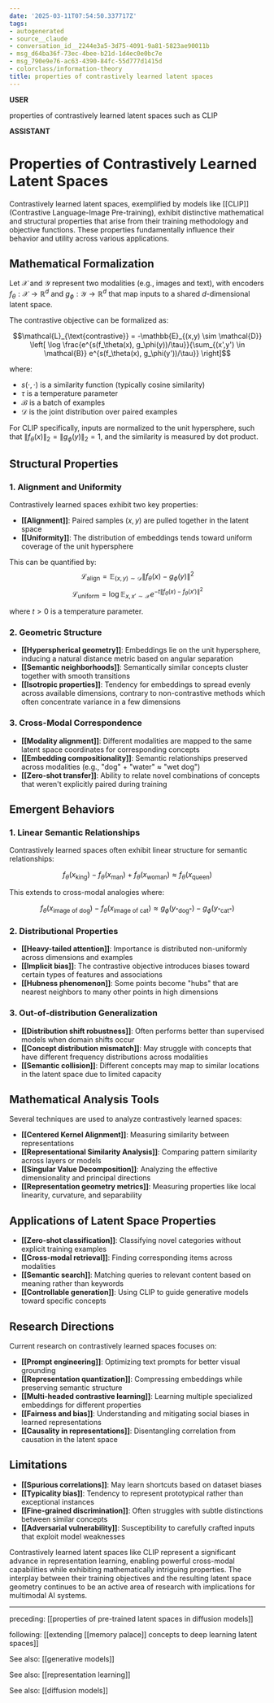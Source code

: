 ```yaml
---
date: '2025-03-11T07:54:50.337717Z'
tags:
- autogenerated
- source__claude
- conversation_id__2244e3a5-3d75-4091-9a81-5823ae90011b
- msg_d64ba36f-73ec-4bee-b21d-1d4ec0e0bc7e
- msg_790e9e76-ac63-4390-84fc-55d777d1415d
- colorclass/information-theory
title: properties of contrastively learned latent spaces
---
```


**USER**

properties of contrastively learned latent spaces such as CLIP


**ASSISTANT**

# Properties of Contrastively Learned Latent Spaces

Contrastively learned latent spaces, exemplified by models like [[CLIP]] (Contrastive Language-Image Pre-training), exhibit distinctive mathematical and structural properties that arise from their training methodology and objective functions. These properties fundamentally influence their behavior and utility across various applications.

## Mathematical Formalization

Let $\mathcal{X}$ and $\mathcal{Y}$ represent two modalities (e.g., images and text), with encoders $f_\theta: \mathcal{X} \rightarrow \mathbb{R}^d$ and $g_\phi: \mathcal{Y} \rightarrow \mathbb{R}^d$ that map inputs to a shared $d$-dimensional latent space.

The contrastive objective can be formalized as:

$$\mathcal{L}_{\text{contrastive}} = -\mathbb{E}_{(x,y) \sim \mathcal{D}} \left[ \log \frac{e^{s(f_\theta(x), g_\phi(y))/\tau}}{\sum_{(x',y') \in \mathcal{B}} e^{s(f_\theta(x), g_\phi(y'))/\tau}} \right]$$

where:
- $s(\cdot, \cdot)$ is a similarity function (typically cosine similarity)
- $\tau$ is a temperature parameter
- $\mathcal{B}$ is a batch of examples
- $\mathcal{D}$ is the joint distribution over paired examples

For CLIP specifically, inputs are normalized to the unit hypersphere, such that $\|f_\theta(x)\|_2 = \|g_\phi(y)\|_2 = 1$, and the similarity is measured by dot product.

## Structural Properties

### 1. **Alignment and Uniformity**

Contrastively learned spaces exhibit two key properties:
- **[[Alignment]]**: Paired samples $(x, y)$ are pulled together in the latent space
- **[[Uniformity]]**: The distribution of embeddings tends toward uniform coverage of the unit hypersphere

This can be quantified by:
$$\mathcal{L}_{\text{align}} = \mathbb{E}_{(x,y) \sim \mathcal{D}} \|f_\theta(x) - g_\phi(y)\|^2$$
$$\mathcal{L}_{\text{uniform}} = \log \mathbb{E}_{x,x' \sim \mathcal{X}} e^{-t\|f_\theta(x) - f_\theta(x')\|^2}$$

where $t > 0$ is a temperature parameter.

### 2. **Geometric Structure**

- **[[Hyperspherical geometry]]**: Embeddings lie on the unit hypersphere, inducing a natural distance metric based on angular separation
- **[[Semantic neighborhoods]]**: Semantically similar concepts cluster together with smooth transitions
- **[[Isotropic properties]]**: Tendency for embeddings to spread evenly across available dimensions, contrary to non-contrastive methods which often concentrate variance in a few dimensions

### 3. **Cross-Modal Correspondence**

- **[[Modality alignment]]**: Different modalities are mapped to the same latent space coordinates for corresponding concepts
- **[[Embedding compositionality]]**: Semantic relationships preserved across modalities (e.g., "dog" + "water" ≈ "wet dog")
- **[[Zero-shot transfer]]**: Ability to relate novel combinations of concepts that weren't explicitly paired during training

## Emergent Behaviors

### 1. **Linear Semantic Relationships**

Contrastively learned spaces often exhibit linear structure for semantic relationships:

$$f_\theta(x_{\text{king}}) - f_\theta(x_{\text{man}}) + f_\theta(x_{\text{woman}}) \approx f_\theta(x_{\text{queen}})$$

This extends to cross-modal analogies where:

$$f_\theta(x_{\text{image of dog}}) - f_\theta(x_{\text{image of cat}}) \approx g_\phi(y_{\text{"dog"}}) - g_\phi(y_{\text{"cat"}})$$

### 2. **Distributional Properties**

- **[[Heavy-tailed attention]]**: Importance is distributed non-uniformly across dimensions and examples
- **[[Implicit bias]]**: The contrastive objective introduces biases toward certain types of features and associations
- **[[Hubness phenomenon]]**: Some points become "hubs" that are nearest neighbors to many other points in high dimensions

### 3. **Out-of-distribution Generalization**

- **[[Distribution shift robustness]]**: Often performs better than supervised models when domain shifts occur
- **[[Concept distribution mismatch]]**: May struggle with concepts that have different frequency distributions across modalities
- **[[Semantic collision]]**: Different concepts may map to similar locations in the latent space due to limited capacity

## Mathematical Analysis Tools

Several techniques are used to analyze contrastively learned spaces:

- **[[Centered Kernel Alignment]]**: Measuring similarity between representations
- **[[Representational Similarity Analysis]]**: Comparing pattern similarity across layers or models
- **[[Singular Value Decomposition]]**: Analyzing the effective dimensionality and principal directions
- **[[Representation geometry metrics]]**: Measuring properties like local linearity, curvature, and separability

## Applications of Latent Space Properties

- **[[Zero-shot classification]]**: Classifying novel categories without explicit training examples
- **[[Cross-modal retrieval]]**: Finding corresponding items across modalities
- **[[Semantic search]]**: Matching queries to relevant content based on meaning rather than keywords
- **[[Controllable generation]]**: Using CLIP to guide generative models toward specific concepts

## Research Directions

Current research on contrastively learned spaces focuses on:

- **[[Prompt engineering]]**: Optimizing text prompts for better visual grounding
- **[[Representation quantization]]**: Compressing embeddings while preserving semantic structure
- **[[Multi-headed contrastive learning]]**: Learning multiple specialized embeddings for different properties
- **[[Fairness and bias]]**: Understanding and mitigating social biases in learned representations
- **[[Causality in representations]]**: Disentangling correlation from causation in the latent space

## Limitations

- **[[Spurious correlations]]**: May learn shortcuts based on dataset biases
- **[[Typicality bias]]**: Tendency to represent prototypical rather than exceptional instances
- **[[Fine-grained discrimination]]**: Often struggles with subtle distinctions between similar concepts
- **[[Adversarial vulnerability]]**: Susceptibility to carefully crafted inputs that exploit model weaknesses

Contrastively learned latent spaces like CLIP represent a significant advance in representation learning, enabling powerful cross-modal capabilities while exhibiting mathematically intriguing properties. The interplay between their training objectives and the resulting latent space geometry continues to be an active area of research with implications for multimodal AI systems.


---

preceding: [[properties of pre-trained latent spaces in diffusion models]]  


following: [[extending [[memory palace]] concepts to deep learning latent spaces]]

See also: [[generative models]]


See also: [[representation learning]]


See also: [[diffusion models]]